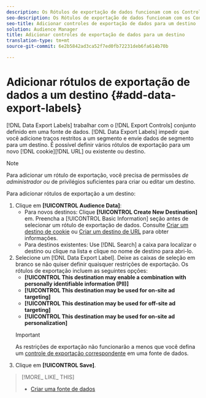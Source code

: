 ```yaml
---
description: Os Rótulos de exportação de dados funcionam com os Controles de exportação definidos em uma fonte de dados. Os rótulos de exportação de dados impedem que você adicione traços restritos a um segmento e envie dados de segmento para um destino. É possível definir vários rótulos de exportação para um cookie ou um destino de URL novo ou existente.
seo-description: Os Rótulos de exportação de dados funcionam com os Controles de exportação definidos em uma fonte de dados. Os rótulos de exportação de dados impedem que você adicione traços restritos a um segmento e envie dados de segmento para um destino. É possível definir vários rótulos de exportação para um cookie ou um destino de URL novo ou existente.
seo-title: Adicionar controles de exportação de dados para um destino
solution: Audience Manager
title: Adicionar controles de exportação de dados para um destino
translation-type: tm+mt
source-git-commit: 6e2b5842ad3ca52f7ed0fb72231deb6fa614b70b

---
```




# Adicionar rótulos de exportação de dados a um destino {#add-data-export-labels}

[!DNL Data Export Labels] trabalhar com o [!DNL Export Controls] conjunto definido em uma fonte de dados. [!DNL Data Export Labels] impedir que você adicione traços restritos a um segmento e envie dados de segmento para um destino. É possível definir vários rótulos de exportação para um novo [!DNL cookie][!DNL URL] ou existente ou destino.

>[!NOTE]
>
>Para adicionar um rótulo de exportação, você precisa de permissões *de administrador ou* de privilégios suficientes para criar ou editar um destino.

<!-- t_export_labels.xml -->

Para adicionar rótulos de exportação a um destino:

1. Clique em **[!UICONTROL Audience Data]**:
   * Para novos destinos: Clique **[!UICONTROL Create New Destination]** em. Preencha a [!UICONTROL Basic Information] seção antes de selecionar um rótulo de exportação de dados. Consulte [Criar um destino de cookie](../../features/destinations/manage-destinations.md#create-cookie-destination) ou [Criar um destino de URL](../../features/destinations/manage-destinations.md#configure-url-destination) para obter informações.
   * Para destinos existentes: Use [!DNL Search] a caixa para localizar o destino ou clique na lista e clique no nome de destino para abri-lo.
1. Selecione um [!DNL Data Export Label]. Deixe as caixas de seleção em branco se não quiser definir quaisquer restrições de exportação. Os rótulos de exportação incluem as seguintes opções:
   * **[!UICONTROL This destination may enable a combination with personally identifiable information (PII)]**
   * **[!UICONTROL This destination may be used for on-site ad targeting]**
   * **[!UICONTROL This destination may be used for off-site ad targeting]**
   * **[!UICONTROL This destination may be used for on-site ad personalization]**
   >[!IMPORTANT]
   >
   >As restrições de exportação não funcionarão a menos que você defina um [controle de exportação correspondente](../../features/data-export-controls.md) em uma fonte de dados.
1. Clique em **[!UICONTROL Save]**.

>[!MORE_ LIKE_ THIS]
>
>* [Criar uma fonte de dados](../../features/manage-datasources.md#create-data-source)